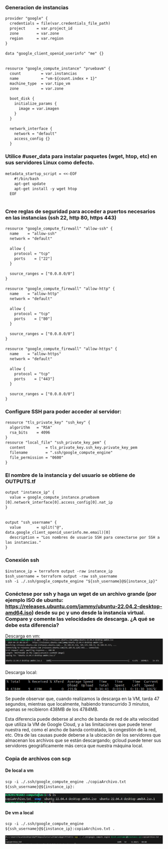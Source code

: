 ### Generacion de instancias 

```
provider "google" {
  credentials = file(var.credentials_file_path)
  project     = var.project_id
  zone        = var.zone
  region      = var.region
}

data "google_client_openid_userinfo" "me" {}


resource "google_compute_instance" "pruebavm" {
  count         = var.instancias
  name          = "vm-${count.index + 1}"
  machine_type  = var.tipo_vm
  zone          = var.zone

  boot_disk {
    initialize_params {
      image = var.imagen
    }
  }

  network_interface {
    network = "default"
    access_config {}
  }

```
### Utilice #user_data para instalar paquetes (wget, htop, etc) en sus servidores Linux como defecto.
```
metadata_startup_script = <<-EOF
    #!/bin/bash
    apt-get update
    apt-get install -y wget htop
  EOF


```

### Cree reglas de seguridad para acceder a puertos necesarios en las instancias (ssh 22, http 80, https 443)

```
resource "google_compute_firewall" "allow-ssh" {
  name    = "allow-ssh"
  network = "default"

  allow {
    protocol = "tcp"
    ports    = ["22"]
  }

  source_ranges = ["0.0.0.0/0"]
}

resource "google_compute_firewall" "allow-http" {
  name    = "allow-http"
  network = "default"

  allow {
    protocol = "tcp"
    ports    = ["80"]
  }

  source_ranges = ["0.0.0.0/0"]
}

resource "google_compute_firewall" "allow-https" {
  name    = "allow-https"
  network = "default"

  allow {
    protocol = "tcp"
    ports    = ["443"]
  }

  source_ranges = ["0.0.0.0/0"]
}
```

### Configure SSH para poder acceder al servidor:
```
resource "tls_private_key" "ssh_key" {
  algorithm   = "RSA"
  rsa_bits    = 4096
}
resource "local_file" "ssh_private_key_pem" {
  content         = tls_private_key.ssh_key.private_key_pem
  filename        = ".ssh/google_compute_engine"
  file_permission = "0600"
}
```


### El nombre de la instancia y del usuario se obtiene de OUTPUTS.tf

```
output "instance_ip" {
  value = google_compute_instance.pruebavm [0].network_interface[0].access_config[0].nat_ip
}


output "ssh_username" {
  value       = split("@", data.google_client_openid_userinfo.me.email)[0]
  description = "Los nombres de usuario SSH para conectarse por SSH a las instancias."
}

```


### Conexión ssh
```
$instance_ip = terraform output -raw instance_ip
$ssh_username = terraform output -raw ssh_username  
ssh -i ./.ssh/google_compute_engine "${ssh_username}@${instance_ip}"

```

### Conéctese por ssh y haga un wget de un archivo grande (por ejemplo ISO de ubuntu: https://releases.ubuntu.com/jammy/ubuntu-22.04.2-desktop-amd64.iso) desde su pc y uno desde la instancia virtual.  Compare y comente las velocidades de descarga. ¿A qué se debe esta diferencia?
Descarga en vm: 
![alt text](image.png)

Descarga local:

![alt text](image-1.png)

Se puede observar que, cuando realizamos la descarga en la VM, tarda 47 segundos, mientras que localmente, habiendo transcurrido 3 minutos, apenas se recibieron 438MB de los 4784MB.

Esta diferencia puede deberse al ancho de banda de red de alta velocidad que utiliza la VM de Google Cloud, y a las limitaciones que puede tener nuestra red, como el ancho de banda contratado, la congestión de la red, etc. Otra de las causas puede deberse a la ubicación de los servidores que almacenan los archivos que se están descargando; gcloud puede tener sus servidores geográficamente más cerca que nuestra máquina local.

### Copia de archivos con scp
 
#### De local a vm

```
scp -i ./.ssh/google_compute_engine ./copiaArchivo.txt ${ssh_username}@${instance_ip}: 
```
![alt text](image-2.png)

#### De vm a local
```
scp -i ./.ssh/google_compute_engine ${ssh_username}@${instance_ip}:copiaArchivo.txt . 

```
![alt text](image-3.png)